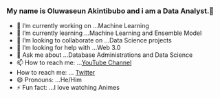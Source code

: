 ### My name is Oluwaseun Akintibubo and i am a Data Analyst.👋



- 🔭 I’m currently working on ...Machine Learning
- 🌱 I’m currently learning ...Machine Learning and Ensemble Model
- 👯 I’m looking to collaborate on ...Data Science projects
- 🤔 I’m looking for help with ...Web 3.0
- 💬 Ask me about ...Database Administrations and Data Science
- 📫 How to reach me: ...[YouTube Channel](https://www.youtube.com/channel/UCIPA-zTVHON0SPLKKlizwKQ/featured)
- How to reach me: ... [Twitter](https://twitter.com/akintibuboseun)
- 😄 Pronouns: ...He/Him
- ⚡ Fun fact: ...I love watching Animes

